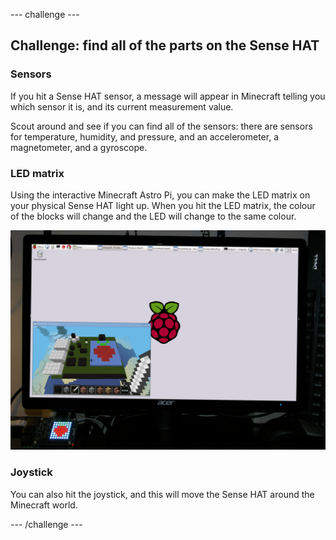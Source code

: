 --- challenge ---

## Challenge: find all of the parts on the Sense HAT

### Sensors

If you hit a Sense HAT sensor, a message will appear in Minecraft telling you which sensor it is, and its current measurement value.

Scout around and see if you can find all of the sensors: there are sensors for temperature, humidity, and pressure, and an accelerometer, a magnetometer, and a gyroscope.

### LED matrix

Using the interactive Minecraft Astro Pi, you can make the LED matrix on your physical Sense HAT light up. When you hit the LED matrix, the colour of the blocks will change and the LED will change to the same colour.

![Sense HAT LED Matrix](images/astropimcled.png)

### Joystick

You can also hit the joystick, and this will move the Sense HAT around the Minecraft world. 

--- /challenge ---


